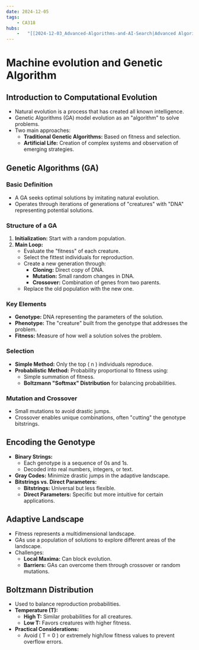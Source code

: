 ```yaml
---
date: 2024-12-05 
tags: 
    - CA318
hubs: 
    -   "[[2024-12-03_Advanced-Algorithms-and-AI-Search|Advanced Algorithms and AI Search]]]"
---
```


# Machine evolution and Genetic Algorithm

## Introduction to Computational Evolution

- Natural evolution is a process that has created all known intelligence.
- Genetic Algorithms (GA) model evolution as an "algorithm" to solve problems.
- Two main approaches:
  - **Traditional Genetic Algorithms:** Based on fitness and selection.
  - **Artificial Life:** Creation of complex systems and observation of emerging strategies.

## Genetic Algorithms (GA)

### Basic Definition
- A GA seeks optimal solutions by imitating natural evolution.
- Operates through iterations of generations of "creatures" with "DNA" representing potential solutions.

### Structure of a GA
1. **Initialization:** Start with a random population.
2. **Main Loop:**
   - Evaluate the "fitness" of each creature.
   - Select the fittest individuals for reproduction.
   - Create a new generation through:
     - **Cloning:** Direct copy of DNA.
     - **Mutation:** Small random changes in DNA.
     - **Crossover:** Combination of genes from two parents.
   - Replace the old population with the new one.

### Key Elements
- **Genotype:** DNA representing the parameters of the solution.
- **Phenotype:** The "creature" built from the genotype that addresses the problem.
- **Fitness:** Measure of how well a solution solves the problem.

### Selection
- **Simple Method:** Only the top \( n \) individuals reproduce.
- **Probabilistic Method:** Probability proportional to fitness using:
  - Simple summation of fitness.
  - **Boltzmann "Softmax" Distribution** for balancing probabilities.

### Mutation and Crossover
- Small mutations to avoid drastic jumps.
- Crossover enables unique combinations, often "cutting" the genotype bitstrings.

## Encoding the Genotype

- **Binary Strings:**
  - Each genotype is a sequence of 0s and 1s.
  - Decoded into real numbers, integers, or text.
- **Gray Codes:** Minimize drastic jumps in the adaptive landscape.
- **Bitstrings vs. Direct Parameters:**
  - **Bitstrings:** Universal but less flexible.
  - **Direct Parameters:** Specific but more intuitive for certain applications.

## Adaptive Landscape

- Fitness represents a multidimensional landscape.
- GAs use a population of solutions to explore different areas of the landscape.
- Challenges:
  - **Local Maxima:** Can block evolution.
  - **Barriers:** GAs can overcome them through crossover or random mutations.

## Boltzmann Distribution

- Used to balance reproduction probabilities.
- **Temperature (T):**
  - **High T:** Similar probabilities for all creatures.
  - **Low T:** Favors creatures with higher fitness.
- **Practical Considerations:**
  - Avoid \( T = 0 \) or extremely high/low fitness values to prevent overflow errors.

